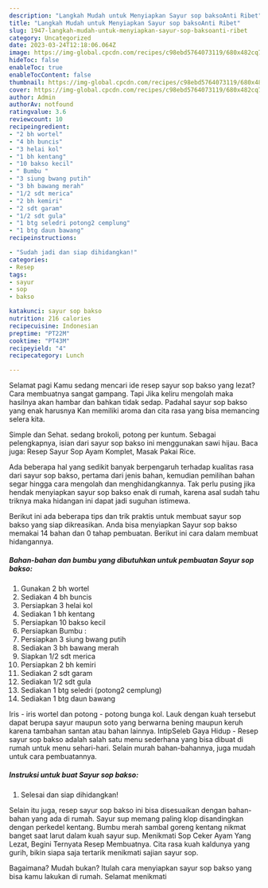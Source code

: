 ```yaml
---
description: "Langkah Mudah untuk Menyiapkan Sayur sop baksoAnti Ribet"
title: "Langkah Mudah untuk Menyiapkan Sayur sop baksoAnti Ribet"
slug: 1947-langkah-mudah-untuk-menyiapkan-sayur-sop-baksoanti-ribet
category: Uncategorized
date: 2023-03-24T12:18:06.064Z
image: https://img-global.cpcdn.com/recipes/c98ebd5764073119/680x482cq70/sayur-sop-bakso-foto-resep-utama.jpg
hideToc: false
enableToc: true
enableTocContent: false
thumbnail: https://img-global.cpcdn.com/recipes/c98ebd5764073119/680x482cq70/sayur-sop-bakso-foto-resep-utama.jpg
cover: https://img-global.cpcdn.com/recipes/c98ebd5764073119/680x482cq70/sayur-sop-bakso-foto-resep-utama.jpg
author: Admin
authorAv: notfound
ratingvalue: 3.6
reviewcount: 10
recipeingredient:
- "2 bh wortel"
- "4 bh buncis"
- "3 helai kol"
- "1 bh kentang"
- "10 bakso kecil"
- " Bumbu "
- "3 siung bwang putih"
- "3 bh bawang merah"
- "1/2 sdt merica"
- "2 bh kemiri"
- "2 sdt garam"
- "1/2 sdt gula"
- "1 btg seledri potong2 cemplung"
- "1 btg daun bawang"
recipeinstructions:

- "Sudah jadi dan siap dihidangkan!"
categories:
- Resep
tags:
- sayur
- sop
- bakso

katakunci: sayur sop bakso 
nutrition: 216 calories
recipecuisine: Indonesian
preptime: "PT22M"
cooktime: "PT43M"
recipeyield: "4"
recipecategory: Lunch

---
```



Selamat pagi Kamu sedang mencari ide resep sayur sop bakso yang lezat? Cara membuatnya sangat gampang. Tapi Jika keliru mengolah maka hasilnya akan hambar dan bahkan tidak sedap. Padahal sayur sop bakso yang enak harusnya Kan memiliki aroma dan cita rasa yang bisa memancing selera kita.


Simple dan Sehat. sedang brokoli, potong per kuntum. Sebagai pelengkapnya, isian dari sayur sop bakso ini menggunakan sawi hijau. Baca juga: Resep Sayur Sop Ayam Komplet, Masak Pakai Rice.

Ada beberapa hal yang sedikit banyak berpengaruh terhadap kualitas rasa dari sayur sop bakso, pertama dari jenis bahan, kemudian pemilihan bahan segar hingga cara mengolah dan menghidangkannya. Tak perlu pusing jika hendak menyiapkan sayur sop bakso enak di rumah, karena asal sudah tahu triknya maka hidangan ini dapat jadi suguhan istimewa.


Berikut ini ada beberapa tips dan trik praktis untuk membuat sayur sop bakso yang siap dikreasikan. Anda bisa menyiapkan Sayur sop bakso memakai 14 bahan dan 0 tahap pembuatan. Berikut ini cara dalam membuat hidangannya.

<!--inarticleads1-->

##### Bahan-bahan dan bumbu yang dibutuhkan untuk pembuatan Sayur sop bakso:

1. Gunakan 2 bh wortel
1. Sediakan 4 bh buncis
1. Persiapkan 3 helai kol
1. Sediakan 1 bh kentang
1. Persiapkan 10 bakso kecil
1. Persiapkan  Bumbu :
1. Persiapkan 3 siung bwang putih
1. Sediakan 3 bh bawang merah
1. Siapkan 1/2 sdt merica
1. Persiapkan 2 bh kemiri
1. Sediakan 2 sdt garam
1. Sediakan 1/2 sdt gula
1. Sediakan 1 btg seledri (potong2 cemplung)
1. Sediakan 1 btg daun bawang


Iris - iris wortel dan potong - potong bunga kol. Lauk dengan kuah tersebut dapat berupa sayur maupun soto yang berwarna bening maupun keruh karena tambahan santan atau bahan lainnya. IntipSeleb Gaya Hidup - Resep sayur sop bakso adalah salah satu menu sederhana yang bisa dibuat di rumah untuk menu sehari-hari. Selain murah bahan-bahannya, juga mudah untuk cara pembuatannya. 

<!--inarticleads2-->

##### Instruksi untuk buat Sayur sop bakso:


1. Selesai dan siap dihidangkan!

Selain itu juga, resep sayur sop bakso ini bisa disesuaikan dengan bahan-bahan yang ada di rumah. Sayur sup memang paling klop disandingkan dengan perkedel kentang. Bumbu merah sambal goreng kentang nikmat banget saat larut dalam kuah sayur sup. Menikmati Sop Ceker Ayam Yang Lezat, Begini Ternyata Resep Membuatnya. Cita rasa kuah kaldunya yang gurih, bikin siapa saja tertarik menikmati sajian sayur sop. 

Bagaimana? Mudah bukan? Itulah cara menyiapkan sayur sop bakso yang bisa kamu lakukan di rumah. Selamat menikmati
